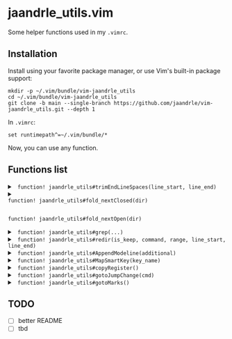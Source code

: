 # jaandrle_utils.vim

Some helper functions used in my `.vimrc`.

## Installation

Install using your favorite package manager, or use Vim's built-in package
support:

    mkdir -p ~/.vim/bundle/vim-jaandrle_utils
    cd ~/.vim/bundle/vim-jaandrle_utils
    git clone -b main --single-branch https://github.com/jaandrle/vim-jaandrle_utils.git --depth 1

In `.vimrc`:

    set runtimepath^=~/.vim/bundle/*

Now, you can use any function.

## Functions list
<details> <summary> <code> function! jaandrle_utils#trimEndLineSpaces(line_start, line_end) </code> </summary>
    The name doesn't lie
</details>
<details> <summary> <code>
function! jaandrle_utils#fold_nextClosed(dir)
    
function! jaandrle_utils#fold_nextOpen(dir)
</code> </summary>
    Use `j`/`k` as arguments, navigates to the next fold.
</details>
<details> <summary> <code> function! jaandrle_utils#grep(...) </code> </summary>

    `:grep` alternative which is asynchronous and also uses system grep tool (see `:help 'grepprg'`)
</details>
<details> <summary> <code> function! jaandrle_utils#redir(is_keep, command, range, line_start, line_end) </code> </summary>

    Redirecs any Vim `command` to ‘nofile’ buffer, `is_keep` modify deleting buffer when leaving and also (no)split.
    ```
    command! -complete=command -bar -range -nargs=+ ALTredir call jaandrle_utils#redir(0, <q-args>, <range>, <line1>, <line2>)
    " run curent line(s) in node
    '<,'>ALTredir !node
    " changes in buffer
    ALTredir changes
    ```
</details>
<details> <summary> <code> function! jaandrle_utils#AppendModeline(additional) </code> </summary>

    Add current `modeline` (see `:help modeline`)
</details>
<details> <summary> <code> function! jaandrle_utils#MapSmartKey(key_name) </code> </summary>

    Argument `Home`/`End` → smart key behav. (first, first nonwhite, hadle wrap, …)
</details>
<details> <summary> <code> function! jaandrle_utils#copyRegister() </code> </summary>

    To copy content between registers
</details>
<details> <summary> <code> function! jaandrle_utils#gotoJumpChange(cmd) </code> </summary>

    Argument can be `"jump"`/`"changes"`, invokes combination of showing list and option to navigate
</details>
<details> <summary> <code> function! jaandrle_utils#gotoMarks() </code> </summary>

    Argument is `mark` name, invokes combination of showing list and option to navigate (via `g\`★`)
</details>

## TODO
- [ ] better README
- [ ] tbd
